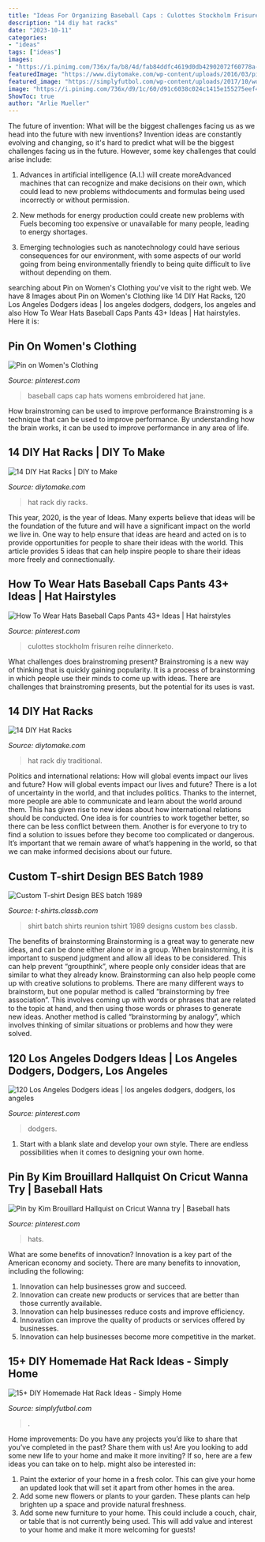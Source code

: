 ```yaml
---
title: "Ideas For Organizing Baseball Caps : Culottes Stockholm Frisuren Reihe Dinnerketo"
description: "14 diy hat racks"
date: "2023-10-11"
categories:
- "ideas"
tags: ["ideas"]
images:
- "https://i.pinimg.com/736x/fa/b8/4d/fab84ddfc4619d0db42902072f60778a--womens-caps-womens-baseball-caps.jpg"
featuredImage: "https://www.diytomake.com/wp-content/uploads/2016/03/pipe-hat-rack.jpg"
featured_image: "https://simplyfutbol.com/wp-content/uploads/2017/10/word-image-65.png"
image: "https://i.pinimg.com/736x/d9/1c/60/d91c6038c024c1415e155275eef4cac6.jpg"
ShowToc: true
author: "Arlie Mueller"
---
```



The future of invention: What will be the biggest challenges facing us as we head into the future with new inventions?
Invention ideas are constantly evolving and changing, so it's hard to predict what will be the biggest challenges facing us in the future. However, some key challenges that could arise include:
1. Advances in artificial intelligence (A.I.) will create moreAdvanced machines that can recognize and make decisions on their own, which could lead to new problems withdocuments and formulas being used incorrectly or without permission.

2. New methods for energy production could create new problems with Fuels becoming too expensive or unavailable for many people, leading to energy shortages.

3. Emerging technologies such as nanotechnology could have serious consequences for our environment, with some aspects of our world going from being environmentally friendly to being quite difficult to live without depending on them.

	

		
searching about Pin on Women&#039;s Clothing you've visit to the right web. We have 8 Images about Pin on Women&#039;s Clothing like 14 DIY Hat Racks, 120 Los Angeles Dodgers ideas | los angeles dodgers, dodgers, los angeles and also How To Wear Hats Baseball Caps Pants 43+ Ideas | Hat hairstyles. Here it is:
		
    
## Pin On Women&#039;s Clothing

<img loading=lazy src="https://i.pinimg.com/736x/fa/b8/4d/fab84ddfc4619d0db42902072f60778a--womens-caps-womens-baseball-caps.jpg" onerror="this.onerror=null;this.src='https://tse1.mm.bing.net/th?id=OIP.1X0zYXS8d-Y5VxKjt53TnQHaJ4&amp;pid=15.1';" alt="Pin on Women&#039;s Clothing">

_Source: pinterest.com_

>baseball caps cap hats womens embroidered hat jane. 

	

How brainstroming can be used to improve performance
Brainstroming is a technique that can be used to improve performance. By understanding how the brain works, it can be used to improve performance in any area of life.

    
## 14 DIY Hat Racks | DIY To Make

<img loading=lazy src="http://www.diytomake.com/wp-content/uploads/2016/03/nice-hat-rack.jpg" onerror="this.onerror=null;this.src='https://tse4.mm.bing.net/th?id=OIP.5NsLN2d6lhhn3ny88tCEpgHaLH&amp;pid=15.1';" alt="14 DIY Hat Racks | DIY to Make">

_Source: diytomake.com_

>hat rack diy racks. 

	

This year, 2020, is the year of Ideas. Many experts believe that ideas will be the foundation of the future and will have a significant impact on the world we live in. One way to help ensure that ideas are heard and acted on is to provide opportunities for people to share their ideas with the world. This article provides 5 ideas that can help inspire people to share their ideas more freely and connectionually.

    
## How To Wear Hats Baseball Caps Pants 43+ Ideas | Hat Hairstyles

<img loading=lazy src="https://i.pinimg.com/736x/d9/1c/60/d91c6038c024c1415e155275eef4cac6.jpg" onerror="this.onerror=null;this.src='https://tse3.mm.bing.net/th?id=OIP.8PrWQJbtc0RcQchMcIK6PQAAAA&amp;pid=15.1';" alt="How To Wear Hats Baseball Caps Pants 43+ Ideas | Hat hairstyles">

_Source: pinterest.com_

>culottes stockholm frisuren reihe dinnerketo. 

	

What challenges does brainstroming present?
Brainstroming is a new way of thinking that is quickly gaining popularity. It is a process of brainstorming in which people use their minds to come up with ideas. There are challenges that brainstroming presents, but the potential for its uses is vast.

    
## 14 DIY Hat Racks

<img loading=lazy src="https://www.diytomake.com/wp-content/uploads/2016/03/pipe-hat-rack.jpg" onerror="this.onerror=null;this.src='https://tse2.mm.bing.net/th?id=OIP.AHE4T_bf7WU8OfsVSINaggHaJ3&amp;pid=15.1';" alt="14 DIY Hat Racks">

_Source: diytomake.com_

>hat rack diy traditional. 

	

Politics and international relations: How will global events impact our lives and future?
How will global events impact our lives and future? There is a lot of uncertainty in the world, and that includes politics. Thanks to the internet, more people are able to communicate and learn about the world around them. This has given rise to new ideas about how international relations should be conducted. 
One idea is for countries to work together better, so there can be less conflict between them. Another is for everyone to try to find a solution to issues before they become too complicated or dangerous. It’s important that we remain aware of what’s happening in the world, so that we can make informed decisions about our future.

    
## Custom T-shirt Design BES Batch 1989

<img loading=lazy src="https://t-shirts.classb.com/image/632089.495.shirt.Front.jpg?1343454801" onerror="this.onerror=null;this.src='https://tse4.mm.bing.net/th?id=OIP.jkdI7cTib2FyldehFVqbugHaG3&amp;pid=15.1';" alt="Custom T-shirt Design BES batch 1989">

_Source: t-shirts.classb.com_

>shirt batch shirts reunion tshirt 1989 designs custom bes classb. 

	

The benefits of brainstorming
Brainstorming is a great way to generate new ideas, and can be done either alone or in a group. When brainstorming, it is important to suspend judgment and allow all ideas to be considered. This can help prevent “groupthink”, where people only consider ideas that are similar to what they already know. Brainstorming can also help people come up with creative solutions to problems.
There are many different ways to brainstorm, but one popular method is called “brainstorming by free association”. This involves coming up with words or phrases that are related to the topic at hand, and then using those words or phrases to generate new ideas. Another method is called “brainstorming by analogy”, which involves thinking of similar situations or problems and how they were solved.

    
## 120 Los Angeles Dodgers Ideas | Los Angeles Dodgers, Dodgers, Los Angeles

<img loading=lazy src="https://i.pinimg.com/474x/0e/48/3a/0e483aeda9bff224c92f78309b37b7ea--los-angeles-dodgers-s.jpg" onerror="this.onerror=null;this.src='https://tse3.mm.bing.net/th?id=OIP.mfi0mosqhcUSEjy4Z_LkyQHaIa&amp;pid=15.1';" alt="120 Los Angeles Dodgers ideas | los angeles dodgers, dodgers, los angeles">

_Source: pinterest.com_

>dodgers. 

	

1. Start with a blank slate and develop your own style. There are endless possibilities when it comes to designing your own home.

    
## Pin By Kim Brouillard Hallquist On Cricut Wanna Try | Baseball Hats

<img loading=lazy src="https://i.pinimg.com/736x/77/42/3a/77423aa8f224c9211e418262e9040c56.jpg" onerror="this.onerror=null;this.src='https://tse4.mm.bing.net/th?id=OIP.emdWoM_HtOrhXn5d6fznGAHaJ3&amp;pid=15.1';" alt="Pin by Kim Brouillard Hallquist on Cricut Wanna try | Baseball hats">

_Source: pinterest.com_

>hats. 

	

What are some benefits of innovation?
Innovation is a key part of the American economy and society. There are many benefits to innovation, including the following: 
1. Innovation can help businesses grow and succeed. 
2. Innovation can create new products or services that are better than those currently available. 
3. Innovation can help businesses reduce costs and improve efficiency. 
4. Innovation can improve the quality of products or services offered by businesses. 
5. Innovation can help businesses become more competitive in the market.

    
## 15+ DIY Homemade Hat Rack Ideas - Simply Home

<img loading=lazy src="https://simplyfutbol.com/wp-content/uploads/2017/10/word-image-65.png" onerror="this.onerror=null;this.src='https://tse3.mm.bing.net/th?id=OIP.bFGkqwEoDGO2LyTIWkFhdAHaM8&amp;pid=15.1';" alt="15+ DIY Homemade Hat Rack Ideas - Simply Home">

_Source: simplyfutbol.com_

>. 

	

Home improvements: Do you have any projects you’d like to share that you’ve completed in the past? Share them with us!
Are you looking to add some new life to your home and make it more inviting? If so, here are a few ideas you can take on to help. might also be interested in: 
1. Paint the exterior of your home in a fresh color. This can give your home an updated look that will set it apart from other homes in the area. 
2. Add some new flowers or plants to your garden. These plants can help brighten up a space and provide natural freshness. 
3. Add some new furniture to your home. This could include a couch, chair, or table that is not currently being used. This will add value and interest to your home and make it more welcoming for guests!

